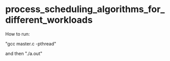 # process_scheduling_algorithms_for_different_workloads

How to run:

"gcc master.c -pthread"

and then "./a.out"
